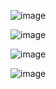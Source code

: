 ![image](https://github.com/anjiladhikari/React-Journey/assets/21165474/1e23f34e-e269-494a-a74d-6c2e6afce112)


![image](https://github.com/anjiladhikari/React-Journey/assets/21165474/aeb1e0dd-81cd-406e-a2f3-fd72bf38f3e0)

![image](https://github.com/anjiladhikari/React-Journey/assets/21165474/38a21d34-7675-4f0f-b2e6-ac8534e1a42b)

![image](https://github.com/anjiladhikari/React-Journey/assets/21165474/0cadae7c-c7e9-41cd-a8f1-cb29893866e0)
